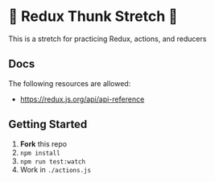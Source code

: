 # 🥧 Redux Thunk Stretch 🍨

This is a stretch for practicing Redux, actions, and reducers

## Docs

The following resources are allowed:

- https://redux.js.org/api/api-reference

## Getting Started

1. **Fork** this repo
2. `npm install`
3. `npm run test:watch`
4. Work in `./actions.js`
